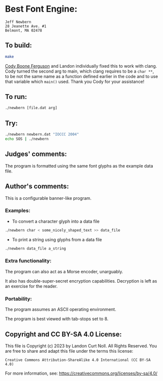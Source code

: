 # Best Font Engine:

    Jeff Newbern
    28 Jeanette Ave. #1
    Belmont, MA 02478

## To build:

```sh
make
```

[Cody Boone Ferguson](/winners.html#Cody_Boone_Ferguson) and Landon individually
fixed this to work with clang. Cody turned the second arg to main, which clang
requires to be a `char **`, to be not the same name as a function defined
earlier in the code and to use that variable which `main()` used. Thank you Cody
for your assistance!


## To run:

```sh
./newbern [file.dat arg]
```

## Try:

```sh
./newbern newbern.dat "IOCCC 2004"
echo SOS | ./newbern
```

## Judges' comments:

The program is formatted using the same font glyphs as the example
data file.

## Author's comments:

This is a configurable banner-like program.

### Examples:

- To convert a character glyph into a data file

```sh
./newbern char < some_nicely_shaped_text >> data_file
```

- To print a string using glyphs from a data file

```sh
./newbern data_file a_string
```

### Extra functionality:

The program can also act as a Morse encoder, unarguably.

It also has double-super-secret encryption capabilities.
Decryption is left as an exercise for the reader.

### Portability:

The program assumes an ASCII operating environment.

The program is best viewed with tab-stops set to 8.

## Copyright and CC BY-SA 4.0 License:

This file is Copyright (c) 2023 by Landon Curt Noll.  All Rights Reserved.
You are free to share and adapt this file under the terms this license:

    Creative Commons Attribution-ShareAlike 4.0 International (CC BY-SA 4.0)

For more information, see: https://creativecommons.org/licenses/by-sa/4.0/
